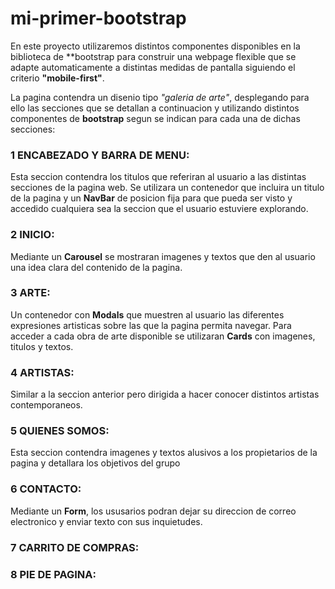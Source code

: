 # mi-primer-bootstrap

En este proyecto utilizaremos distintos componentes disponibles en la biblioteca de **bootstrap para construir una webpage flexible que se adapte automaticamente a distintas medidas de pantalla siguiendo el criterio **"mobile-first"**.

La pagina contendra un disenio tipo *"galeria de arte"*, desplegando para ello las secciones que se detallan a continuacion y utilizando distintos componentes de **bootstrap** segun se indican para cada una de dichas secciones:

### 1 ENCABEZADO Y BARRA DE MENU: 
Esta seccion contendra los titulos que referiran al usuario a las distintas secciones de la pagina web. Se utilizara un contenedor que incluira un titulo de la pagina y un **NavBar** de posicion fija para que pueda ser visto y accedido cualquiera sea la seccion que el usuario estuviere explorando.

### 2 INICIO: 
Mediante un **Carousel** se mostraran imagenes y textos que den al usuario una idea clara del contenido de la pagina.

### 3 ARTE: 
Un contenedor con **Modals** que muestren al usuario las diferentes expresiones artisticas sobre las que la pagina permita navegar. Para acceder a cada obra de arte disponible se utilizaran **Cards** con imagenes, titulos y textos.

### 4 ARTISTAS: 
Similar a la seccion anterior pero dirigida a hacer conocer distintos artistas contemporaneos.

### 5 QUIENES SOMOS: 
Esta seccion contendra imagenes y textos alusivos a los propietarios de la pagina y detallara los objetivos del grupo

### 6 CONTACTO: 
Mediante un **Form**, los ususarios podran dejar su direccion de correo electronico y enviar texto con sus inquietudes.

### 7 CARRITO DE COMPRAS:

### 8 PIE DE PAGINA:

